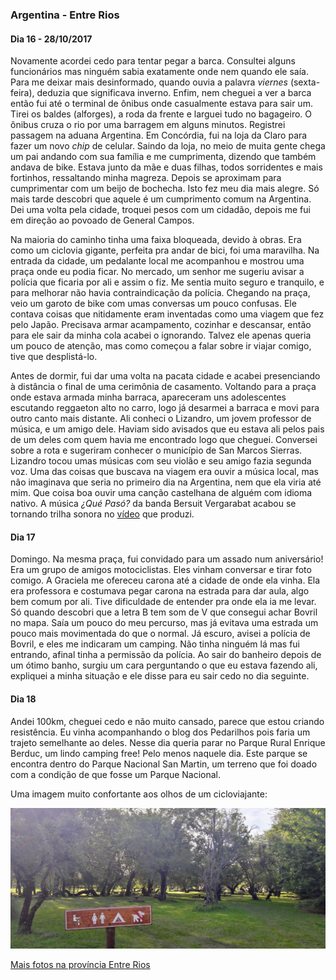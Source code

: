 
### Argentina - Entre Rios

#### Dia 16 - 28/10/2017

Novamente acordei cedo para tentar pegar a barca.
Consultei alguns funcionários mas ninguém sabia exatamente onde nem quando ele saía.
Para me deixar mais desinformado, quando ouvia a palavra *viernes* (sexta-feira), deduzia que significava inverno.
Enfim, nem cheguei a ver a barca então fui até o terminal de ônibus onde casualmente estava para sair um.
Tirei os baldes (alforges), a roda da frente e larguei tudo no bagageiro.
O ônibus cruza o rio por uma barragem em alguns minutos.
Registrei passagem na aduana Argentina. 
Em Concórdia, fui na loja da Claro para fazer um novo *chip* de celular.
Saindo da loja, no meio de muita gente chega um pai andando com sua família e me cumprimenta, dizendo que também andava de bike.
Estava junto da mãe e duas filhas, todos sorridentes e mais fortinhos, ressaltando minha magreza.
Depois se aproximam para cumprimentar com um beijo de bochecha.
Isto fez meu dia mais alegre.
Só mais tarde descobri que aquele é um cumprimento comum na Argentina.
Dei uma volta pela cidade, troquei pesos com um cidadão, depois me fui em direção ao povoado de General Campos. 

Na maioria do caminho tinha uma faixa bloqueada, devido à obras.
Era como um ciclovia gigante, perfeita pra andar de bici, foi uma maravilha.
Na entrada da cidade, um pedalante local me acompanhou e mostrou uma praça onde eu podia ficar.
No mercado, um senhor me sugeriu avisar a polícia que ficaria por ali e assim o fiz.
Me sentia muito seguro e tranquilo, e para melhorar não havia contraindicação da polícia.
Chegando na praça, veio um garoto de bike com umas conversas um pouco confusas.
Ele contava coisas que nitidamente eram inventadas como uma viagem que fez pelo Japão.
Precisava armar acampamento, cozinhar e descansar, então para ele sair da minha cola acabei o ignorando.
Talvez ele apenas queria um pouco de atenção, mas como começou a falar sobre ir viajar comigo, tive que desplistá-lo.

Antes de dormir, fui dar uma volta na pacata cidade e acabei presenciando à distância o final de uma cerimônia de casamento.
Voltando para a praça onde estava armada minha barraca, apareceram uns adolescentes escutando reggaeton alto no carro, logo já desarmei a barraca e movi para outro canto mais distante.
Ali conheci o Lizandro, um jovem professor de música, e um amigo dele.
Haviam sido avisados que eu estava ali pelos pais de um deles com quem havia me encontrado logo que cheguei.
Conversei sobre a rota e sugeriram conhecer o município de San Marcos Sierras.
Lizandro tocou umas músicas com seu violão e seu amigo fazia segunda voz. 
Uma das coisas que buscava na viagem era ouvir a música local, mas não imaginava que seria no primeiro dia na Argentina, nem que ela viria até mim.
Que coisa boa ouvir uma canção castelhana de alguém com idioma nativo.
A música *¿Qué Pasó?* da banda Bersuit Vergarabat acabou se tornando trilha sonora no [vídeo](https://youtu.be/MPgr4FjIZF8) que produzi.

#### Dia 17

Domingo.
Na mesma praça, fui convidado para um assado num aniversário! Era um grupo de amigos motociclistas.
Eles vinham conversar e tirar foto comigo.
A Graciela me ofereceu carona até a cidade de onde ela vinha.
Ela era professora e costumava pegar carona na estrada para dar aula, algo bem comum por ali.
Tive dificuldade de entender pra onde ela ia me levar.
Só quando descobri que a letra B tem som de V que consegui achar Bovril no mapa.
Saía um pouco do meu percurso, mas já evitava uma estrada um pouco mais movimentada do que o normal.
Já escuro, avisei a polícia de Bovril, e eles me indicaram um camping.
Não tinha ninguém lá mas fui entrando, afinal tinha a permissão da polícia.
Ao sair do banheiro depois de um ótimo banho, surgiu um cara perguntando o que eu estava fazendo ali, expliquei a minha situação e ele disse para eu sair cedo no dia seguinte.

#### Dia 18

Andei 100km, cheguei cedo e não muito cansado, parece que estou criando resistência.
Eu vinha acompanhando o blog dos Pedarilhos pois faria um trajeto semelhante ao deles.
Nesse dia queria parar no Parque Rural Enrique Berduc, um lindo camping free! Pelo menos naquele dia.
Este parque se encontra dentro do Parque Nacional San Martin, um terreno que foi doado com a condição de que fosse um Parque Nacional.

Uma imagem muito confortante aos olhos de um cicloviajante:

![Parque Rural Enrique Berduc](./assets/images/parque-berduc.jpg)



[Mais fotos na província Entre Rios](https://photos.app.goo.gl/hvm4Ddi8JfN1K9oa2)